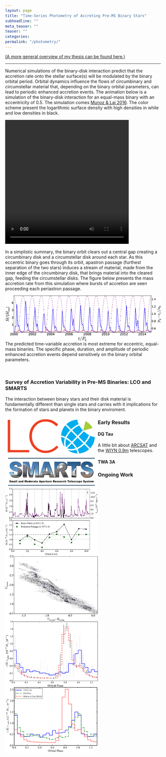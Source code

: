 ```yaml
---
layout: page
title: "Time-Series Photometry of Accreting Pre-MS Binary Stars"
subheadline: ""
meta_teaser: ""
teaser: ""
categories:
permalink: "/photometry/"
---
```

<a href='https://tofflemire.github.io/research/'>(A more general overview of my thesis can be found here.)</a>
<hr>

Numerical simulations of the binary-disk interaction predict that the accretion rate onto the stellar surface(s) will be modulated by the binary orbital period. Orbital dynamics influence the flows of circumbinary and circumstellar material that, depending on the binary orbital parameters, can lead to periodic enhanced accretion events. The animation below is a simulation of the binary-disk interaction for an equal-mass binary with an eccentricity of 0.5. The simulation comes <a href='http://adsabs.harvard.edu/abs/2016ApJ...827...43M' target='blank'>Munoz & Lai 2016</a>. The color scheme present the logarithmic surface density with high densities in while and low densities in black. 

<video src="/local_files/movie_e05.mp4" width="400" height="400" ALIGN="left" controls preload></video>

In a simplistic summary, the binary orbit clears out a central gap creating a circumbinary disk and a circumstellar disk around each star. As this eccentric binary goes through its orbit, apastron passage (furthest separation of the two stars) induces a stream of material, made from the inner edge of the circumbinary disk, that brings material into the cleared gap, feeding the circumstellar disks. The figure below presents the mass accretion rate from this simulation where bursts of accretion are seen proceeding each periastron passage. 

<a href='http://adsabs.harvard.edu/abs/2016ApJ...827...43M' target='blank'>
  <img src="/local_files/ML2016_Mdot.jpg" width="700" ALIGN="left">
</a>

The predicted time-variable accretion is most extreme for eccentric, equal-mass binaries. The specific phase, duration, and amplitude of periodic enhanced accretion events depend sensitively on the binary orbital parameters. 

<br>

### Survey of Accretion Variability in Pre-MS Binaries: LCO and SMARTS

The interaction between binary stars and their disk material is fundamentally different than single stars and carries with it implications for the formation of stars and planets in the binary enviroment. 

<a href='https://lco.global/' target='blank'>
  <img src="/local_files/LCO-logo-web.jpg" width="300" ALIGN="left">
</a>

<a href='http://www.astro.yale.edu/smarts/' target='blank'>
  <img src="/local_files/smarts.jpg" width="300" ALIGN="left">
</a>

### Early Results

#### DQ Tau

A little bit about <a href='http://www.apo.nmsu.edu/Telescopes/ARCSAT/index.html' target='blank'>ARCSAT</a> and the <a href='https://www.noao.edu/0.9m/' target='blank'>WIYN 0.9m</a> telescopes.

<img src="/local_files/DQ_Mdot.jpg" width="300" ALIGN="left">
<img src="/local_files/DQ_CMD.jpg" width="300" ALIGN="left">
<img src="/local_files/DQ_Model.jpg" width="300" ALIGN="left">

#### TWA 3A

<img src="/local_files/TWA_Mdot_AveComp_FINAL.png" width="300" ALIGN="left">

### Ongoing Work

